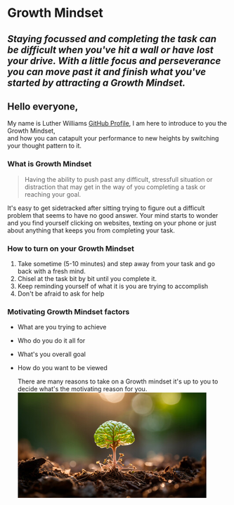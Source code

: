 # Growth Mindset

## _Staying focussed and completing the task can be difficult when you've hit a wall or have lost your drive. With a little focus and perseverance you can move past it and finish what you've started by attracting a Growth Mindset._


## Hello everyone,

 My name is Luther Williams [GitHub Profile](https://github.com/Williamsluther3), I am here to introduce to you the Growth Mindset,  
 and how you can catapult your performance to new heights by switching your thought pattern to it. 

### **What is Growth Mindset**

> Having the ability to push past any difficult, stressfull situation or distraction that may get in the way of you completing a task or reaching your goal.

It's easy to get sidetracked after sitting trying to figure out a difficult problem that seems to have no good answer. Your mind starts to wonder and you find yourself clicking on websites, texting on your phone or just about anything that keeps you from completing your task.  

### **How to turn on your Growth Mindset**

1. Take sometime (5-10 minutes) and step away from your task and go back with a fresh mind.
1.  Chisel at the task bit by bit until you complete it.
1. Keep reminding yourself of what it is you are trying to accomplish
1. Don't be afraid to ask for help

### **Motivating Growth Mindset factors**

* What are you trying to achieve
* Who do you do it all for
* What's you overall goal
* How do you want to be viewed

  There are many reasons to take on a Growth mindset it's up to you to decide what's the motivating reason for you.
  ![Growth Mindset](mindgrowth.jpg)


